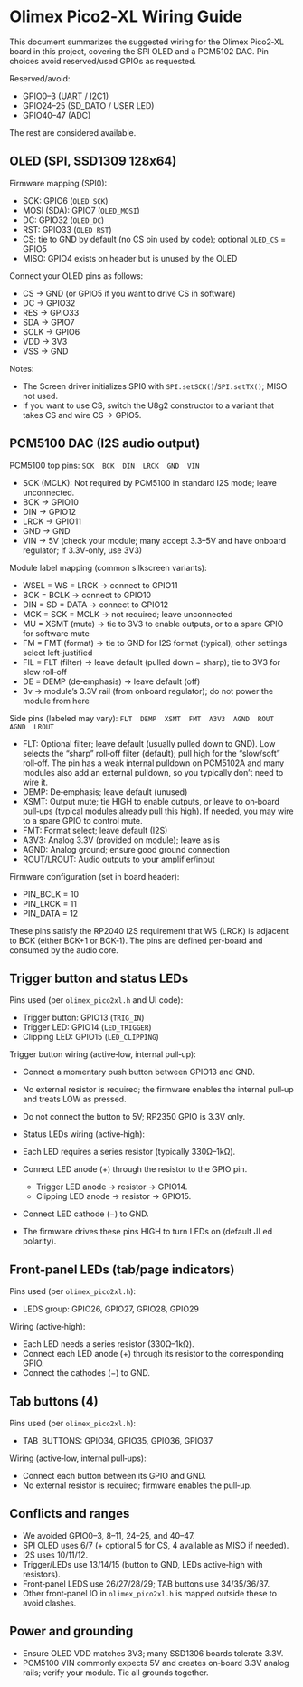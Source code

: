 # Olimex Pico2‑XL Wiring Guide

This document summarizes the suggested wiring for the Olimex Pico2‑XL board in this project, covering the SPI OLED and a PCM5102 DAC. Pin choices avoid reserved/used GPIOs as requested.

Reserved/avoid:
- GPIO0–3 (UART / I2C1)
- GPIO24–25 (SD_DATO / USER LED)
- GPIO40–47 (ADC)

The rest are considered available.

## OLED (SPI, SSD1309 128x64)

Firmware mapping (SPI0):
- SCK: GPIO6 (`OLED_SCK`)
- MOSI (SDA): GPIO7 (`OLED_MOSI`)
- DC: GPIO32 (`OLED_DC`)
- RST: GPIO33 (`OLED_RST`)
- CS: tie to GND by default (no CS pin used by code); optional `OLED_CS` = GPIO5
- MISO: GPIO4 exists on header but is unused by the OLED

Connect your OLED pins as follows:
- CS → GND (or GPIO5 if you want to drive CS in software)
- DC → GPIO32
- RES → GPIO33
- SDA → GPIO7
- SCLK → GPIO6
- VDD → 3V3
- VSS → GND

Notes:
- The Screen driver initializes SPI0 with `SPI.setSCK()`/`SPI.setTX()`; MISO not used.
- If you want to use CS, switch the U8g2 constructor to a variant that takes CS and wire CS → GPIO5.

## PCM5100 DAC (I2S audio output)

PCM5100 top pins: `SCK  BCK  DIN  LRCK  GND  VIN`

- SCK (MCLK): Not required by PCM5100 in standard I2S mode; leave unconnected.
- BCK → GPIO10
- DIN → GPIO12
- LRCK → GPIO11
- GND → GND
- VIN → 5V (check your module; many accept 3.3–5V and have onboard regulator; if 3.3V‑only, use 3V3)

Module label mapping (common silkscreen variants):
- WSEL = WS = LRCK → connect to GPIO11
- BCK = BCLK → connect to GPIO10
- DIN = SD = DATA → connect to GPIO12
- MCK = SCK = MCLK → not required; leave unconnected
- MU = XSMT (mute) → tie to 3V3 to enable outputs, or to a spare GPIO for software mute
- FM = FMT (format) → tie to GND for I2S format (typical); other settings select left-justified
- FIL = FLT (filter) → leave default (pulled down = sharp); tie to 3V3 for slow roll‑off
- DE = DEMP (de‑emphasis) → leave default (off)
- 3v → module’s 3.3V rail (from onboard regulator); do not power the module from here

Side pins (labeled may vary): `FLT  DEMP  XSMT  FMT  A3V3  AGND  ROUT  AGND  LROUT`

- FLT: Optional filter; leave default (usually pulled down to GND). Low selects the “sharp” roll‑off filter (default); pull high for the “slow/soft” roll‑off. The pin has a weak internal pulldown on PCM5102A and many modules also add an external pulldown, so you typically don’t need to wire it.
- DEMP: De‑emphasis; leave default (unused)
- XSMT: Output mute; tie HIGH to enable outputs, or leave to on‑board pull‑ups (typical modules already pull this high). If needed, you may wire to a spare GPIO to control mute.
- FMT: Format select; leave default (I2S)
- A3V3: Analog 3.3V (provided on module); leave as is
- AGND: Analog ground; ensure good ground connection
- ROUT/LROUT: Audio outputs to your amplifier/input

Firmware configuration (set in board header):
- PIN_BCLK = 10
- PIN_LRCK = 11
- PIN_DATA = 12

These pins satisfy the RP2040 I2S requirement that WS (LRCK) is adjacent to BCK (either BCK+1 or BCK‑1). The pins are defined per-board and consumed by the audio core.

## Trigger button and status LEDs

Pins used (per `olimex_pico2xl.h` and UI code):
- Trigger button: GPIO13 (`TRIG_IN`)
- Trigger LED: GPIO14 (`LED_TRIGGER`)
- Clipping LED: GPIO15 (`LED_CLIPPING`)

Trigger button wiring (active‑low, internal pull‑up):
- Connect a momentary push button between GPIO13 and GND.
- No external resistor is required; the firmware enables the internal pull‑up and treats LOW as pressed.
- Do not connect the button to 5V; RP2350 GPIO is 3.3V only.

- Status LEDs wiring (active‑high):
- Each LED requires a series resistor (typically 330Ω–1kΩ).
- Connect LED anode (+) through the resistor to the GPIO pin.
	- Trigger LED anode → resistor → GPIO14.
	- Clipping LED anode → resistor → GPIO15.
- Connect LED cathode (−) to GND.
- The firmware drives these pins HIGH to turn LEDs on (default JLed polarity).

## Front‑panel LEDs (tab/page indicators)

Pins used (per `olimex_pico2xl.h`):
- LEDS group: GPIO26, GPIO27, GPIO28, GPIO29

Wiring (active‑high):
- Each LED needs a series resistor (330Ω–1kΩ).
- Connect each LED anode (+) through its resistor to the corresponding GPIO.
- Connect the cathodes (−) to GND.

## Tab buttons (4)

Pins used (per `olimex_pico2xl.h`):
- TAB_BUTTONS: GPIO34, GPIO35, GPIO36, GPIO37

Wiring (active‑low, internal pull‑ups):
- Connect each button between its GPIO and GND.
- No external resistor is required; firmware enables the pull‑up.

## Conflicts and ranges

- We avoided GPIO0–3, 8–11, 24–25, and 40–47.
- SPI OLED uses 6/7 (+ optional 5 for CS, 4 available as MISO if needed).
- I2S uses 10/11/12.
- Trigger/LEDs use 13/14/15 (button to GND, LEDs active‑high with resistors).
- Front‑panel LEDS use 26/27/28/29; TAB buttons use 34/35/36/37.
- Other front‑panel IO in `olimex_pico2xl.h` is mapped outside these to avoid clashes.

## Power and grounding

- Ensure OLED VDD matches 3V3; many SSD1306 boards tolerate 3.3V.
- PCM5100 VIN commonly expects 5V and creates on‑board 3.3V analog rails; verify your module. Tie all grounds together.
